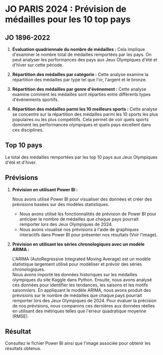 # JO PARIS 2024 : Prévision de médailles pour les 10 top pays

## JO 1896-2022

1. **Évaluation quadriennale du nombre de médailles :**
   Cela implique d'examiner le nombre total de médailles remportées par les pays. On peut analyser les performances des pays aux Jeux Olympiques d'été et d'hiver sur cette période.

2. **Répartition des médailles par catégorie :**
   Cette analyse examine la répartition des médailles par type tel que l'or, l'argent et le bronze.
   
4. **Répartition des médailles par genre d'événement :**
   Cette analyse examine comment les médailles sont réparties entre différents types d'événements sportifs.

5. **Répartition des médailles parmi les 10 meilleurs sports :**
   Cette analyse se concentre sur la répartition des médailles parmi les 10 sports les plus populaires ou les plus compétitifs. Cela permet de voir quels sports dominent les performances olympiques et quels pays excellent dans ces disciplines.


## Top 10 pays
Le total des médailles remportées par les top 10 pays aux Jeux Olympiques d'été et d'hiver.
 

## Prévisions

1. **Prévision en utilisant Power BI :**
   
   Nous avons utilisé Power BI pour visualiser des données et créer des prévisions basées sur des modèles statistiques. 
   - Nous avons utilisé les fonctionnalités de prévision de Power BI pour anticiper le nombre de médailles que chaque pays pourrait remporter lors des Jeux Olympiques de 2024.
   - Nous avons visualisé nos prévisions à l'aide de graphiques interactifs dans Power BI pour présenter nos résultats (Voir l'image).

3. **Prévision en utilisant les séries chronologiques avec un modèle ARIMA :**

   L'ARIMA (AutoRegressive Integrated Moving Average) est un modèle statistique largement utilisé pour modéliser et prévoir des séries chronologiques.  
   Nous avons importé les données historiques sur les médailles olympiques du site Kaggle dans Python. Ensuite, nous avons analysé ces données pour identifier les tendances, les saisons et les motifs saisonniers. En appliquant le modèle ARIMA, nous avons produit des 
   prévisions sur le nombre de médailles que chaque pays pourrait remporter lors des Jeux Olympiques de 2024. Pour évaluer la précision de nos prévisions, nous comparons ces dernières aux données réelles en utilisant des métriques telles que l'erreur quadratique moyenne 
   (RMSE).

## Résultat
Consultez le fichier Power BI ainsi que l'image associée pour obtenir les résultats obtenus.
